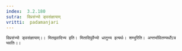 ```yaml
---
index:  3.2.180
sutra:  विप्रसंभ्यो ङ्वसंज्ञायाम्
vritti:  padamanjari
---
```


	विप्रसंभ्यो ङ्वसंज्ञायाम्।। मितद्रवादिभ्य इति। मितादिपूर्वेभ्यो धातुभ्य इत्यर्थः। शम्भुरिति। अन्तर्भावितण्यर्थोऽत्र भवतिः।।

